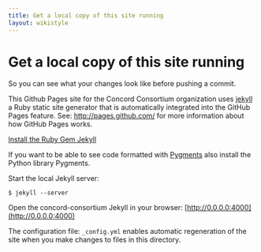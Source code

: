 ```yaml
---
title: Get a local copy of this site running
layout: wikistyle
---
```


Get a local copy of this site running
================

So you can see what your changes look like before pushing a commit.

This Github Pages site for the Concord Consortium organization uses [jekyll](https://github.com/mojombo/jekyll) a Ruby static site generator that is automatically integrated into the GitHub Pages feature. See: http://pages.github.com/ for more information about how GitHub Pages works.

[Install the Ruby Gem Jekyll](https://github.com/mojombo/jekyll/wiki/install)

If you want to be able to see code formatted with [Pygments](http://pygments.org/) also install the Python library Pygments.

Start the local Jekyll server:

    $ jekyll --server

Open the concord-consortium Jekyll in your browser: [http://0.0.0.0:4000](http://0.0.0.0:4000)

The configuration file: `_config.yml` enables automatic regeneration of the site when you make changes to files in this directory.